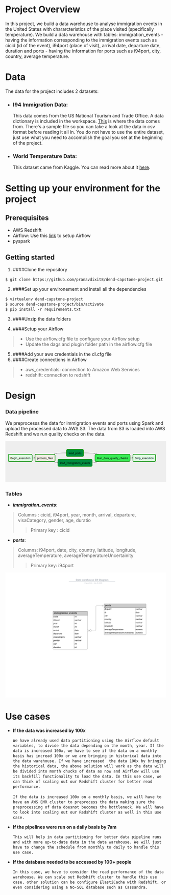 # Project Overview

In this project, we build a data warehouse to analyse immigration events in the United States with chararcteristics of the place visited (specifically temperature). We build a data warehouse with tables: immigration_events - having the information corresponding to the immigration events such as cicid (id of the event), i94port (place of visit), arrival date, departure date, duration and ports - having the information for ports such as i94port, city, country, average temperature.

# Data

The data for the project includes 2 datasets:

- ### I94 Immigration Data: 
  This data comes from the US National Tourism and Trade Office. A data dictionary is included in the workspace. [This](https://travel.trade.gov/research/reports/i94/historical/2016.html) is where the data comes from. There's a sample file so you can take a look at the data in csv format before reading it all in. You do not have to use the entire dataset, just use what you need to accomplish the goal you set at the beginning of the project.

- ### World Temperature Data: 
  This dataset came from Kaggle. You can read more about it [here](https://www.kaggle.com/berkeleyearth/climate-change-earth-surface-temperature-data).


# Setting up your environment for the project

## Prerequisites
- AWS Redshift
- Airflow: Use this [link](https://airflow.apache.org/docs/stable/start.html) to setup Airflow
- pyspark

## Getting started

1. ####Clone the repository
```
$ git clone https://github.com/pranavdixit8/dend-capstone-project.git
```
2. ####Set up your environement and install all the dependencies
```
$ virtualenv dend-capstone-project
$ source dend-capstone-project/bin/activate
$ pip install -r requirements.txt
```
3. ####Unzip the data folders

4. ####Setup your Airflow

> - Use the airflow.cfg file to configure your Airflow setup
> - Update the dags and plugin folder path in the airflow.cfg file

5. ####Add your aws credentials in the dl.cfg file
6. ####Create connections in Airflow

>- aws_credentials: connection to Amazon Web Services
>- redshift: connection to redshift



# Design

### Data pipeline

We preprocesss the data for immigration events and ports using Spark and upload the processed data to AWS S3. The data from S3 is loaded into AWS Redshift and we run quality checks on the data.

![](data-pipeline.png)




### Tables

 - ***immigration_events***:
 > Columns : cicid, i94port, year, month, arrival, departure, visaCategory, gender, age, duratio
 > >
 > >Primary key : cicid
 
 - ***ports***:
 > Columns: i94port, date, city, country, latitude, longitude, averageTemperature, averageTemperatureUncertainity
 > >
 > >Primary key: i94port

![](ER_diagram.png)


# Use cases

- **If the data was increased by 100x**

      We have already used data partitioning using the Airflow default variables, to divide the data depending on the month, year. If the data is increased 100x, we have to see if the data on a monthly basis has incread 100x or we are bringing in historical data into the data warehouse. If we have increased  the data 100x by bringing the historical data, the above solution will work as the data will be divided into month chucks of data as now and Airflow will use its backfill functionality to load the data. In this use case, we can think of scaling out our Redshift cluster for better read performance. 

      If the data is increased 100x on a monthly basis, we will have to have an AWS EMR cluster to preprocess the data making sure the preprocessing of data doesnot becomes the bottleneck. We will have to look into scaling out our Redshift cluster as well in this use case.

- **If the pipelines were run on a daily basis by 7am**

      This will help in data partitioning for better data pipeline runs and with more up-to-date data in the data warehouse. We will just have to change the schedule from monthly to daily to handle this use case.

- **If the database needed to be accessed by 100+ people**

      In this case, we have to consider the read performance of the data warehouse. We can scale out Redshift cluster to handle this use case, other solution can be configure ElastiCache with Redshift, or even considering using a No-SQL database such as Cassandra.


 
 

 
 